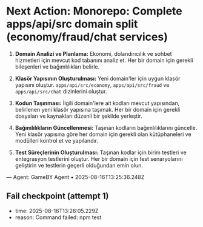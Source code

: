 # Next Action: Monorepo: Complete apps/api/src domain split (economy/fraud/chat services)

1. **Domain Analizi ve Planlama:** Ekonomi, dolandırıcılık ve sohbet hizmetleri için mevcut kod tabanını analiz et. Her bir domain için gerekli bileşenleri ve bağımlılıkları belirle.

2. **Klasör Yapısının Oluşturulması:** Yeni domain'ler için uygun klasör yapısını oluştur. `apps/api/src/economy`, `apps/api/src/fraud` ve `apps/api/src/chat` dizinlerini oluştur.

3. **Kodun Taşınması:** İlgili domain'lere ait kodları mevcut yapısından, belirlenen yeni klasör yapısına taşımak. Her bir domain için gerekli dosyaları ve kaynakları düzenli bir şekilde yerleştir.

4. **Bağımlılıkların Güncellenmesi:** Taşınan kodların bağımlılıklarını güncelle. Yeni klasör yapısına göre her domain için gerekli olan kütüphaneleri ve modülleri kontrol et ve yapılandır.

5. **Test Süreçlerinin Oluşturulması:** Taşınan kodlar için birim testleri ve entegrasyon testlerini oluştur. Her bir domain için test senaryolarını geliştirin ve testlerin geçerli olduğundan emin olun.

— Agent: GameBY Agent • 2025-08-16T13:25:36.248Z


## Fail checkpoint (attempt 1)
- time: 2025-08-16T13:26:05.229Z
- reason: Command failed: npm test
